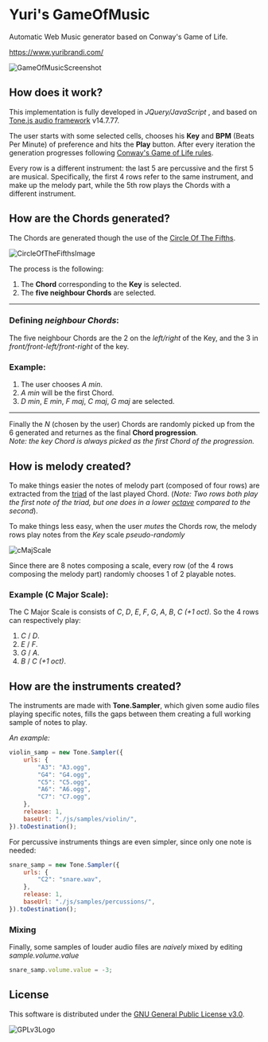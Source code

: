 # Yuri's GameOfMusic
Automatic Web Music generator based on Conway's Game of Life.

https://www.yuribrandi.com/

![GameOfMusicScreenshot](https://user-images.githubusercontent.com/52039988/211019275-c19308d3-61ce-4df1-b2a3-6848f506de03.png)

## How does it work?
This implementation is fully developed in *JQuery/JavaScript* , and based on [Tone.js audio framework](https://tonejs.github.io/ "Go to Tone.js GitHub page") v14.7.77.

The user starts with some selected cells, chooses his **Key** and **BPM** (Beats Per Minute) of preference and hits the **Play** button. After every iteration the generation progresses following [Conway's Game of Life rules](https://en.wikipedia.org/wiki/Conway%27s_Game_of_Life).

Every row is a different instrument: the last 5 are percussive and the first 5 are musical. Specifically, the first 4 rows refer to the same instrument, and make up the melody part, while the 5th row plays the Chords with a different instrument.

## How are the Chords generated?
The Chords are generated though the use of the [Circle Of The Fifths](https://en.wikipedia.org/wiki/Circle_of_fifths).

![CircleOfTheFifthsImage](https://upload.wikimedia.org/wikipedia/commons/3/33/Circle_of_fifths_deluxe_4.svg)

The process is the following: 
1. The **Chord** corresponding to the **Key** is selected.
2. The **five neighbour Chords** are selected.

---
### Defining *neighbour Chords*:
The five neighbour Chords are the 2 on the *left/right* of the Key, and the 3 in *front/front-left/front-right* of the key.

### Example:
1. The user chooses *A min*.
2. *A min* will be the first Chord.
3. *D min*, *E min*, *F maj*, *C maj*, *G maj* are selected. 

---

Finally the *N* (chosen by the user) Chords are randomly picked up from the 6 generated and returnes as the final **Chord progression**.<br>
*Note: the key Chord is always picked as the first Chord of the progression.*

## How is melody created?
To make things easier the notes of melody part (composed of four rows) are extracted from the [triad](https://en.wikipedia.org/wiki/Triad_(music)) of the last played Chord. (*Note: Two rows both play the first note of the triad, but one does in a lower [octave](https://en.wikipedia.org/wiki/Octave) compared to the second*).

To make things less easy, when the user *mutes* the Chords row, the melody rows play notes from the *Key* scale *pseudo-randomly*

![cMajScale](https://user-images.githubusercontent.com/52039988/211051917-b17889fc-0591-4717-8683-3febce766dd1.jpg)


Since there are 8 notes composing a scale, every row (of the 4 rows composing the melody part) randomly chooses 1 of 2 playable notes.


### Example (C Major Scale):
The C Major Scale is consists of *C*, *D*, *E*, *F*, *G*, *A*, *B*, *C (+1 oct).*
So the 4 rows can respectively play:
1. *C* / *D*.
2. *E* / *F*.
3. *G* / *A*.
4. *B* / *C (+1 oct)*.

## How are the instruments created?
The instruments are made with **Tone.Sampler**, which given some audio files playing specific notes, fills the gaps between them creating a full working sample of notes to play.

*An example:*

``` JavaScript
violin_samp = new Tone.Sampler({
    urls: {
        "A3": "A3.ogg",
        "G4": "G4.ogg",
        "C5": "C5.ogg",
        "A6": "A6.ogg",
        "C7": "C7.ogg",
    },
    release: 1,
    baseUrl: "./js/samples/violin/",
}).toDestination();
```

For percussive instruments things are even simpler, since only one note is needed:
``` JavaScript
snare_samp = new Tone.Sampler({
    urls: {
        "C2": "snare.wav",
    },
    release: 1,
    baseUrl: "./js/samples/percussions/",
}).toDestination();
```

### Mixing
Finally, some samples of louder audio files are *naively* mixed by editing *sample.volume.value*

``` JavaScript
snare_samp.volume.value = -3;
```
## License
This software is distributed under the [GNU General Public License v3.0](LICENSE.md). 

![GPLv3Logo](https://www.gnu.org/graphics/gplv3-127x51.png)
